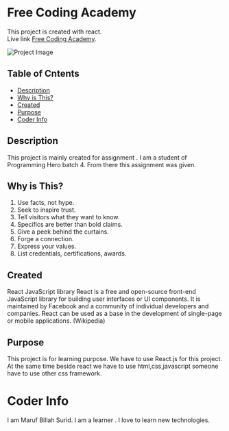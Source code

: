 # Free Coding Academy

This project is created with react. <br/>
Live link [Free Coding Academy](https://surid-react-assignment-2-router.netlify.app/).

![Project Image](https://c4.wallpaperflare.com/wallpaper/111/745/193/reactjs-javascript-programming-programming-language-hd-wallpaper-preview.jpg)

## Table of Cntents

- [Description](#description)
- [Why is This?](#why)
- [Created](#created)
- [Purpose](#purpose)
- [Coder Info](#coder-info)


## Description

This project is mainly created for assignment . I am a student of Programming Hero batch 4. From there this assignment was given.

## Why is This?
1. Use facts, not hype.
2. Seek to inspire trust.
3. Tell visitors what they want to know.
4. Specifics are better than bold claims.
5. Give a peek behind the curtains.
6. Forge a connection.
7. Express your values.
8. List credentials, certifications, awards.

## Created

React
JavaScript library
React is a free and open-source front-end JavaScript library for building user interfaces or UI components. It is maintained by Facebook and a community of individual developers and companies. React can be used as a base in the development of single-page or mobile applications. (Wikipedia)

## Purpose

This project is for learning purpose. We have to use React.js for this project. At the same time beside react we have to use html,css,javascript someone have to use other css framework.

# Coder Info

I am Maruf Billah Surid. I am a learner . I love to learn new technologies.



